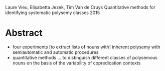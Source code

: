Laure Vieu, Elisabetta Jezek, Tim Van de Cruys
Quantitative methods for identifying systematic polysemy classes
2015

# Abstract

* four experiments [to extract lists of nouns with] inherent polysemy 
  with semiautomatic and automatic procedures
* quantitative methods ... to distinguish different classes of polysemous nouns
  on the basis of the variability of copredication contexts
